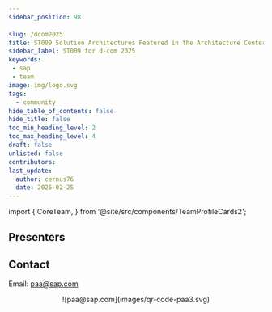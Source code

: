 ```yaml
---
sidebar_position: 98

slug: /dcom2025
title: ST009 Solution Architectures Featured in the Architecture Center
sidebar_label: ST009 for d-com 2025
keywords:
 - sap
 - team
image: img/logo.svg
tags:
  - community
hide_table_of_contents: false
hide_title: false
toc_min_heading_level: 2
toc_max_heading_level: 4
draft: false
unlisted: false
contributors:
last_update:
  author: cernus76
  date: 2025-02-25
---
```


import {
  CoreTeam,
} from '@site/src/components/TeamProfileCards2';

## Presenters

<CoreTeam />

## Contact

Email: paa@sap.com

<center>
![paa@sap.com](images/qr-code-paa3.svg)
</center>
